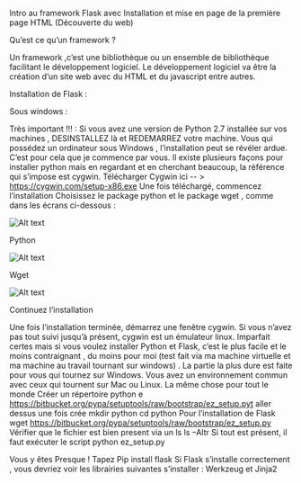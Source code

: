 Intro au framework Flask avec Installation et mise en page de la première page HTML (Découverte du web)

Qu’est ce qu’un framework ?

Un framework ,c’est  une bibliothèque ou un ensemble de bibliothèque facilitant le développement logiciel. Le développement logiciel va être la création d’un site web avec du HTML et du javascript entre autres.

Installation de Flask :

Sous windows :

Très important !!! : Si vous avez une version de Python 2.7 installée sur vos machines , DESINSTALLEZ là et REDEMARREZ votre machine.
Vous qui possédez un ordinateur sous Windows , l’installation peut se révéler ardue. C’est pour cela que je commence par vous.
Il existe plusieurs façons pour installer python mais en regardant et en cherchant beaucoup, la référence qui s’impose est cygwin.
Télécharger Cygwin  ici -- > https://cygwin.com/setup-x86.exe
Une fois téléchargé, commencez l’installation 
Choisissez le package python et le package wget , comme dans les écrans ci-dessous :

![Alt text](https://raw.githubusercontent.com/kwokandy/captures/master/python.png "Python")

Python

![Alt text](https://raw.githubusercontent.com/kwokandy/captures/master/wget.png "wget")

Wget

![Alt text](https://raw.githubusercontent.com/kwokandy/captures/master/install.png "install")

Continuez l’installation
 
Une fois l’installation terminée, démarrez une fenêtre cygwin. Si vous n’avez pas tout suivi jusqu’à présent, cygwin est un émulateur linux. Imparfait certes mais si vous voulez installer Python et Flask, c’est le plus facile et le moins contraignant , du moins pour moi (test fait via ma machine virtuelle et ma machine au travail tournant sur windows) .
La partie la plus dure est faite pour vous qui tournez sur Windows. Vous avez un environnement commun avec ceux qui tournent sur Mac ou Linux.
La même chose pour tout le monde 
Créer un répertoire python e https://bitbucket.org/pypa/setuptools/raw/bootstrap/ez_setup.pyt aller dessus une fois crée
	mkdir python
	cd python
Pour l’installation de Flask 
	wget https://bitbucket.org/pypa/setuptools/raw/bootstrap/ez_setup.py
Vérifier que le fichier est bien present via un ls 
	ls –Altr
Si tout est présent, il faut exécuter le script
	python ez_setup.py

Vous y êtes Presque ! Tapez 
	Pip install flask
Si Flask s’installe correctement , vous devriez voir les librairies suivantes s’installer : Werkzeug et Jinja2
